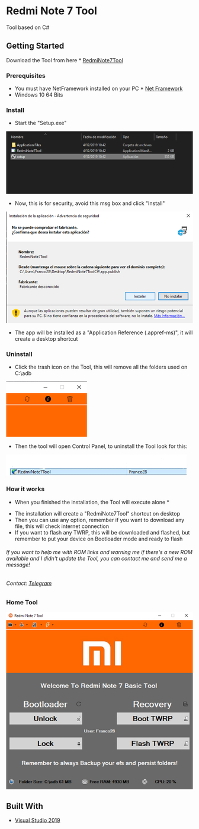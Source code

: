 # Redmi Note 7 Tool 

Tool based on C#

## Getting Started

Download the Tool from here * [RedmiNote7Tool](https://github.com/Franco28/RedmiNote7ToolC-/releases/tag/Fix) 

### Prerequisites

- You must have NetFramework installed on your PC * [Net Framework](https://dotnet.microsoft.com/download) 
- Windows 10 64 Bits

### Install

- Start the "Setup.exe"

![Tool](https://raw.githubusercontent.com/Franco28/RedmiNote7ToolC-/master/exec.png "Install")

- Now, this is for security, avoid this msg box and click "Install"

![Tool](https://raw.githubusercontent.com/Franco28/RedmiNote7ToolC-/master/exec2.png "Install")

- The app will be installed as a "Application Reference (.appref-ms)", it will create a desktop shortcut

### Uninstall

- Click the trash icon on the Tool, this will remove all the folders used on C:\adb

![Tool](https://raw.githubusercontent.com/Franco28/RedmiNote7ToolC-/master/trash.png "Trash")

- Then the tool will open Control Panel, to uninstall the Tool look for this:

![Tool](https://raw.githubusercontent.com/Franco28/RedmiNote7ToolC-/master/uninstall.png "Uninstall}")


### How it works

* When you finished the installation, the Tool will execute alone *
- The installation will create a "RedmiNote7Tool" shortcut on desktop
- Then you can use any option, remember if you want to download any file, this will check internet connection
- If you want to flash any TWRP, this will be downloaded and flashed, but remember to put your device on Bootloader mode and ready to flash

###### If you want to help me with ROM links and warning me if there's a new ROM available and I didn't update the Tool, you can contact me and send me a message!

###### Contact: [Telegram](https://t.me/francom28) 

### Home Tool

![Tool](https://raw.githubusercontent.com/Franco28/RedmiNote7ToolC-/master/tool.png "Tool")

## Built With

* [Visual Studio 2019](https://visualstudio.microsoft.com/es/free-developer-offers/)
